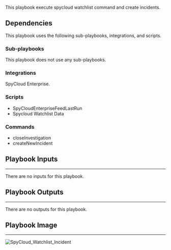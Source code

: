 This playbook execute spycloud watchlist command and create incidents.

## Dependencies

This playbook uses the following sub-playbooks, integrations, and scripts.

### Sub-playbooks

This playbook does not use any sub-playbooks.

### Integrations

SpyCloud Enterprise.

### Scripts

* SpyCloudEnterpriseFeedLastRun
* Spycloud Watchlist Data

### Commands

* closeInvestigation
* createNewIncident

## Playbook Inputs

---
There are no inputs for this playbook.

## Playbook Outputs

---
There are no outputs for this playbook.

## Playbook Image

---

![SpyCloud_Watchlist_Incident](../doc_files/SpyCloud_Watchlist_Incident.png)
